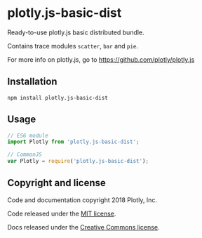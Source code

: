 # plotly.js-basic-dist

Ready-to-use plotly.js basic distributed bundle.

Contains trace modules `scatter`, `bar` and `pie`.

For more info on plotly.js, go to https://github.com/plotly/plotly.js

## Installation

```
npm install plotly.js-basic-dist
```
## Usage

```js
// ES6 module
import Plotly from 'plotly.js-basic-dist';

// CommonJS
var Plotly = require('plotly.js-basic-dist');
```

## Copyright and license

Code and documentation copyright 2018 Plotly, Inc.

Code released under the [MIT license](https://github.com/plotly/plotly.js/blob/master/LICENSE).

Docs released under the [Creative Commons license](https://github.com/plotly/documentation/blob/source/LICENSE).
